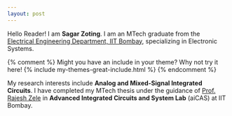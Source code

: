 ```yaml
---
layout: post
---
```

  Hello Reader! I am **Sagar Zoting**. I am an MTech graduate from the [Electrical Engineering Department, IIT Bombay](https://www.ee.iitb.ac.in/web), specializing in Electronic Systems.
  
  
  {% comment %}
Might you have an include in your theme? Why not try it here!
{% include my-themes-great-include.html %}
{% endcomment %}



  My research interests include **Analog and Mixed-Signal Integrated Circuits**. I have completed my MTech thesis under the guidance of [Prof. Rajesh Zele](http://www.ee.iitb.ac.in/~zelerajesh/index.php) in **Advanced Integrated Circuits and System Lab** (aiCAS) at IIT Bombay.  

